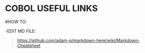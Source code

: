 # COBOL USEFUL LINKS









#HOW TO:

-EDIT MD FILE:
  >https://github.com/adam-p/markdown-here/wiki/Markdown-Cheatsheet
